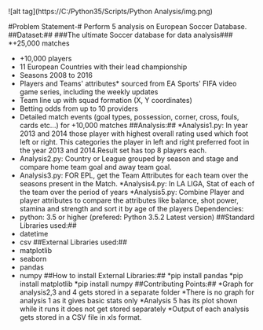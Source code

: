 ![alt tag](https://C:/Python35/Scripts/Python Analysis/img.png)

#Problem Statement-#
Perform 5 analysis on European Soccer Database.
##Dataset:##
###The ultimate Soccer database for data analysis###
*+25,000 matches
*	+10,000 players
*	11 European Countries with their lead championship
*	Seasons 2008 to 2016
*	Players and Teams' attributes* sourced from EA Sports' FIFA video game series, including the weekly updates
*	Team line up with squad formation (X, Y coordinates)
*	Betting odds from up to 10 providers
*	Detailed match events (goal types, possession, corner, cross, fouls, cards etc...) for +10,000 matches
##Analysis:##
*Analysis1.py: In year 2013 and 2014 those player with highest overall rating used which foot left or right. This categories the player in left and right preferred foot in the year 2013 and 2014.Result set has top 8 players each.
* Analysis2.py: Country or League grouped by season and stage and compare home team goal and away team goal.
* Analysis3.py: FOR EPL, get the Team Attributes for each team over the seasons present in the Match.
*Analysis4.py: In LA LIGA, Stat of each of the team over the period of years
*Analysis5.py: Combine Player and player attributes to compare the attributes like balance, shot power, stamina and strength and sort it by age of the players
Dependencies:
* python: 3.5 or higher (prefered: Python 3.5.2 Latest version)
##Standard Libraries used:##
*	datetime
*	csv
##External Libraries used:##
*	matplotlib
*	seaborn
*	pandas
*	numpy
##How to install External Libraries:##
*pip install pandas
*pip install matplotlib
*pip install numpy
##Contributing Points:##
*Graph for analysis2,3 and 4 gets stored in a separate  folder
*There is no graph for analysis 1 as it gives basic stats only
*Analysis 5 has its plot shown while it runs it does not get stored separately
*Output of each analysis gets stored in a CSV file in xls format.

